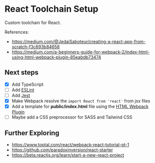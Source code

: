# React Toolchain Setup

Custom toolchain for React.

References: 

+ https://medium.com/@JedaiSaboteur/creating-a-react-app-from-scratch-f3c693b84658
+ https://medium.com/a-beginners-guide-for-webpack-2/index-html-using-html-webpack-plugin-85eabdb73474

## Next steps

- [X] Add TypeScript
- [ ] Add [ESLint](https://eslint.org/)
- [ ] Add [Jest](https://jestjs.io/)
- [X] Make Webpack resolve the <code>import React from 'react'</code> from jsx files
- [X] Add a template for **public/index.html** file using the [HTML Webpack Plugin](https://github.com/jantimon/html-webpack-plugin#options)
- [ ] Maybe add a CSS preprocessor for SASS and Tailwind CSS

## Further Exploring

- https://www.toptal.com/react/webpack-react-tutorial-pt-1
- https://github.com/paradoxinversion/react-starter
- https://beta.reactjs.org/learn/start-a-new-react-project
